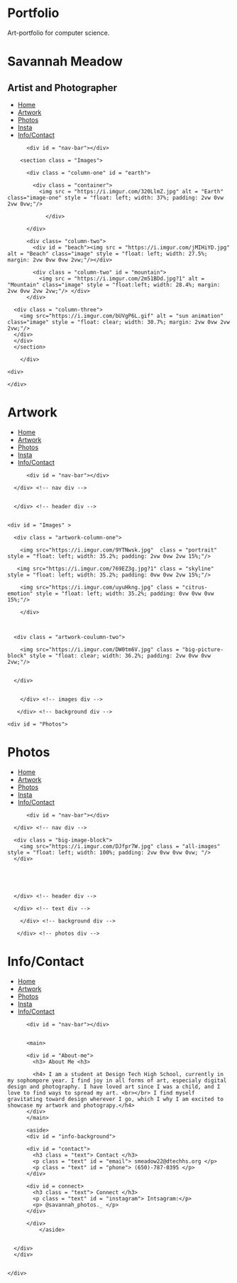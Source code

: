 # Portfolio
Art-portfolio for computer science.
    <!DOCTYPE html>
<htm lang="en-US">
  
<html>
<head>
  <meta charset="utf-8">
 
  <link rel="stylesheet" href="https://use.typekit.net/mmv2wcm.css">
  
  <title>
    Savannah Meadow Portfolio Home
  </title>
</head>
  
<body>
  
  
  <!-- Page 1 Home -->
  
  
  <div id = "Home">
  
  <div id = "background">
    <div class = "text">
    <div class = "header">
        <h1> Savannah Meadow </h1>      
        <h2> Artist and Photographer</h2>
        <div class = "nav">
          <ul class "nav-list"> 
            <li><a href = #Home> Home </a></li>
            <li><a href = #Artwork> Artwork </a></li>
            <li><a href = #Photos> Photos </a></li>
            <li><a href = "https://www.instagram.com/savannah.photos._/"> Insta </a></li>
            <li><a href = #Info/Contact> Info/Contact </a></li>
          </ul>
          
          <div id = "nav-bar"></div>
          
        <section class = "Images">
         
          <div class = "column-one" id = "earth">
            
            <div class = "container">
              <img src = "https://i.imgur.com/320LlmZ.jpg" alt = "Earth" class="image-one" style = "float: left; width: 37%; padding: 2vw 0vw 2vw 0vw;"/>
                
                </div>
          
          </div>
            
          <div class= "column-two"> 
            <div id = "beach"><img src = "https://i.imgur.com/jMIHiYD.jpg" alt = "Beach" class="image" style = "float: left; width: 27.5%; margin: 2vw 0vw 0vw 2vw;"/></div>
            
            <div class = "column-two" id = "mountain">
              <img src = "https://i.imgur.com/2m51BDd.jpg?1" alt = "Mountain" class="image" style = "float:left; width: 28.4%; margin: 2vw 0vw 2vw 2vw;"/> </div>
          </div>
      
      <div class = "column-three">
        <img src="https://i.imgur.com/bUVgP6L.gif" alt = "sun animation" class="image" style = "float: clear; width: 30.7%; margin: 2vw 0vw 2vw 2vw;"/>
      </div>
      </div>
      </section>
          
        </div>
  </div>
    
    <div>
      
    </div>
    
  </div>

  
  </div>
  
  
  
  <!-- End of Page 1 -->
  
  
  <!-- Page 2 Artwork -->
  
  
  <div id = "Artwork">
  
  <div id = "background">
    <div class = "text">
    <div class = "header">
        <h1> Artwork </h1>
        <div class = "nav">
          <ul class "nav-list"> 
            <li><a href = #Home> Home </a></li>
            <li><a href = #Artwork> Artwork </a></li>
            <li><a href = #Photos> Photos </a></li>
            <li><a href = "https://www.instagram.com/savannah.photos._/"> Insta </a></li>
            <li><a href = #Info/Contact> Info/Contact </a></li>
          </ul>
          
          <div id = "nav-bar"></div>
  
      </div> <!-- nav div -->
    
      
      </div> <!-- header div -->
    
   
    <div id = "Images" >

      <div class = "artwork-column-one">
        
        <img src="https://i.imgur.com/9YTNwsk.jpg"  class = "portrait" style = "float: left; width: 35.2%; padding: 2vw 0vw 2vw 15%;"/>
        
       <img src="https://i.imgur.com/769EZ3g.jpg?1" class = "skyline" style = "float: left; width: 35.2%; padding: 0vw 0vw 2vw 15%;"/>
        
        <img src="https://i.imgur.com/uyuHkng.jpg" class = "citrus-emotion" style = "float: left; width: 35.2%; padding: 0vw 0vw 0vw 15%;"/>
        
        </div>
        
      
      
      <div class = "artwork-coulumn-two">
        
        <img src="https://i.imgur.com/DW0tm6V.jpg" class = "big-picture-block" style = "float: clear; width: 36.2%; padding: 2vw 0vw 0vw 2vw;"/>
        
        
      </div>
      
  
        </div> <!-- images div -->
      
       </div> <!-- background div -->
    
  </div> <!-- artwork div -->
    
  
  
  <!-- End of Page 2 -->
    
    
  
  <!-- Page 3 Photos! -->
  
    <div id = "Photos">
  
  <div id = "background">
    <div class = "text">
    <div class = "header">
        <h1> Photos </h1>
        <div class = "nav">
          <ul class "nav-list"> 
            <li><a href = #Home> Home </a></li>
            <li><a href = #Artwork> Artwork </a></li>
            <li><a href = #Photos> Photos </a></li>
            <li><a href = "https://www.instagram.com/savannah.photos._/"> Insta </a></li>
            <li><a href = #Info/Contact> Info/Contact </a></li>
          </ul>
          
          <div id = "nav-bar"></div>
  
      </div> <!-- nav div -->
    
      <div class = "big-image-block">
        <img src="https://i.imgur.com/DJfpr7W.jpg" class = "all-images" style = "float: left; width: 100%; padding: 2vw 0vw 0vw 0vw; "/>
      </div>
      
      
      
      
      
      </div> <!-- header div -->
        
      </div> <!-- text div -->
      
        </div> <!-- background div -->
      
       </div> <!-- photos div -->
  
  <!-- End of Page 3 -->
  
  
 <!-- Page 5 Info/Contact--> 
  
  
  <div id = "Info/Contact"><div id = "background">
    <div class = "text">
    <div class = "header">
        <h1> Info/Contact </h1>      
        <div class = "nav">
          <ul class "nav-list"> 
            <li><a href = #Home> Home </a></li>
            <li><a href = #Artwork> Artwork </a></li>
            <li><a href = #Photos> Photos </a></li>
            <li><a href = "https://www.instagram.com/savannah.photos._/"> Insta </a></li>
            <li><a href = #Info/Contact> Info/Contact </a></li>
          </ul>
          
          <div id = "nav-bar"></div>
          
          
          <main>
            
          <div id = "About-me">
            <h3> About Me <h3>
              
            <h4> I am a student at Design Tech High School, currently in my sophompore year. I find joy in all forms of art, especialy digital design and photography. I have loved art since I was a child, and I love to find ways to spread my art. <br></br> I find myself gravitating toward design wherever I go, which I why I am excited to showcase my artwork and photograpy.</h4>
          </div>
          </main>
            
          <aside>
          <div id = "info-background">
            
          <div id = "contact">
            <h3 class = "text"> Contact </h3>
            <p class = "text" id = "email"> smeadow22@dtechhs.org </p>
            <p class = "text" id = "phone"> (650)-787-0395 </p>
          </div> 
            
          <div id = connect>
            <h3 class = "text"> Connect </h3>
            <p class = "text" id = "instagram"> Intsagram:</p>
            <p> @savannah_photos._ </p>
          </div>
            
          </div>
              </aside>
          
          
      </div>
      </div>
      
      
    </div>
      
<!-- End of Page 5 -->
    
  </body>
    
</html>
